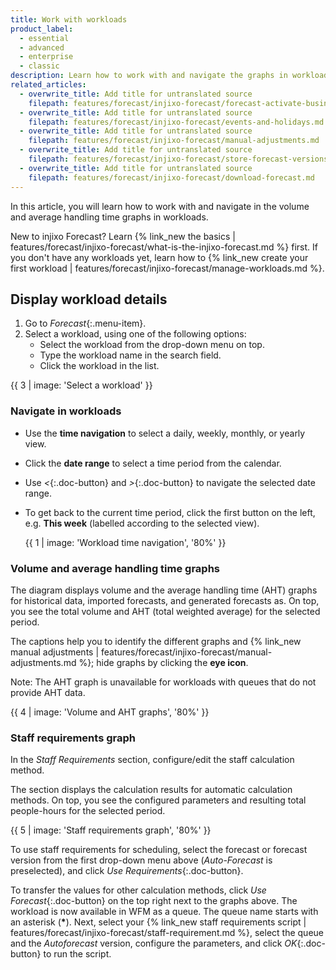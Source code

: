 ```yaml
---
title: Work with workloads
product_label:
  - essential
  - advanced
  - enterprise
  - classic
description: Learn how to work with and navigate the graphs in workloads that show the volume and average handle time.
related_articles:
  - overwrite_title: Add title for untranslated source
    filepath: features/forecast/injixo-forecast/forecast-activate-business-hours.md
  - overwrite_title: Add title for untranslated source
    filepath: features/forecast/injixo-forecast/events-and-holidays.md
  - overwrite_title: Add title for untranslated source
    filepath: features/forecast/injixo-forecast/manual-adjustments.md
  - overwrite_title: Add title for untranslated source
    filepath: features/forecast/injixo-forecast/store-forecast-versions.md
  - overwrite_title: Add title for untranslated source
    filepath: features/forecast/injixo-forecast/download-forecast.md
---
```


In this article, you will learn how to work with and navigate in the volume and average handling time graphs in workloads.

New to injixo Forecast? Learn {% link_new the basics | features/forecast/injixo-forecast/what-is-the-injixo-forecast.md %} first. If you don't have any workloads yet, learn how to {% link_new create your first workload | features/forecast/injixo-forecast/manage-workloads.md %}.

## Display workload details

1. Go to _Forecast_{:.menu-item}.
2. Select a workload, using one of the following options:
   - Select the workload from the drop-down menu on top.
   - Type the workload name in the search field.
   - Click the workload in the list.

{{ 3 | image: 'Select a workload' }}

### Navigate in workloads

- Use the **time navigation** to select a daily, weekly, monthly, or yearly view.
- Click the **date range** to select a time period from the calendar.
- Use _<_{:.doc-button} and _>_{:.doc-button} to navigate the selected date range.
- To get back to the current time period, click the first button on the left, e.g. **This week** (labelled according to the selected view).

  {{ 1 | image: 'Workload time navigation', '80%' }}

### Volume and average handling time graphs

The diagram displays volume and the average handling time (AHT) graphs for historical data, imported forecasts, and generated forecasts as. On top, you see the total volume and AHT (total weighted average) for the selected period.

The captions help you to identify the different graphs and {% link_new manual adjustments | features/forecast/injixo-forecast/manual-adjustments.md %}; hide graphs by clicking the **eye icon**.

Note: The AHT graph is unavailable for workloads with queues that do not provide AHT data.

{{ 4 | image: 'Volume and AHT graphs', '80%' }}

### Staff requirements graph

In the _Staff Requirements_ section, configure/edit the staff calculation method.

The section displays the calculation results for automatic calculation methods. On top, you see the configured parameters and resulting total people-hours for the selected period.

{{ 5 | image: 'Staff requirements graph', '80%' }}

To use staff requirements for scheduling, select the forecast or forecast version from the first drop-down menu above (_Auto-Forecast_ is preselected), and click _Use Requirements_{:.doc-button}.

To transfer the values for other calculation methods, click _Use Forecast_{:.doc-button} on the top right next to the graphs above. The workload is now available in WFM as a queue. The queue name starts with an asterisk (**\***). Next, select your {% link_new staff requirements script | features/forecast/injixo-forecast/staff-requirement.md %}, select the queue and the _Autoforecast_ version, configure the parameters, and click _OK_{:.doc-button} to run the script.

